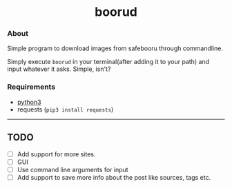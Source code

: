 <h1>
    <center> boorud </center>
</h1>

<h3> About </h3>

Simple program to download images from safebooru through commandline.

Simply execute ``boorud`` in your terminal(after adding it to your path) and input whatever it asks. Simple, isn't?

<h3> Requirements </h3>

- [python3](https://www.python.org/downloads/)
- requests (`pip3 install requests`)

<hr>

<h2> TODO </h2>

- [ ] Add support for more sites.
- [ ] GUI
- [ ] Use command line arguments for input
- [ ] Add support to save more info about the post like sources, tags etc.